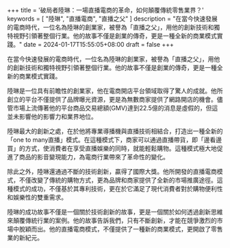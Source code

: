 +++
title = '破局者陸琳：一場直播電商的革命，如何顛覆傳統零售業界？'
keywords = [ "陸琳", "直播電商", "直播之父" ]
description = "在當今快速發展的電商時代，一位名為陸琳的創業家，被譽為「直播之父」，用他的創新技術和獨特視野引領著整個行業。他的故事不僅是創業的傳奇，更是一種全新的商業模式實踐。"
date = 2024-01-17T15:55:05+08:00
draft = false
+++

在當今快速發展的電商時代，一位名為陸琳的創業家，被譽為「直播之父」，用他的創新技術和獨特視野引領著整個行業。他的故事不僅是創業的傳奇，更是一種全新的商業模式實踐。

陸琳是一位具有前瞻性的創業家，他在電商開店平台領域取得了驚人的成就。他所創立的平台不僅提供了品牌曝光資源，更是為無數商家提供了網路開店的機會。儘管市場上流傳著他的平台商品交易總額(GMV)達到22.5億的消息是虛假的，但這並未影響他的影響力和業界地位。

陸琳最大的創新之處，在於他將專業導播機與直播技術相結合，打造出一種全新的「one to many直播」模式。在這種模式下，商家可以通過直播帶貨，即「邊看邊買」的方式，使消費者在享受直播娛樂的同時，就能輕鬆購物。這種模式極大地促進了商品的影音變現能力，為電商行業帶來了革命性的變化。

除此之外，陸琳還通過不斷的技術創新，贏得了國際大獎。他所開發的直播電商模式，不僅改變了傳統的購物方式，更為品牌和商家提供了全新的市場推廣途徑。這種模式的成功，不僅基於其專利技術，更在於它滿足了現代消費者對於購物便利性和娛樂性的雙重需求。

陸琳的成功故事不僅是一個關於技術創新的故事，更是一個關於如何透過創新思維來顛覆傳統行業的案例。他的故事告訴我們，只有不斷創新，才能在競爭激烈的市場中脫穎而出。他的直播電商模式，不僅提供了一種新的商業模式，更開啟了零售業的新紀元。
